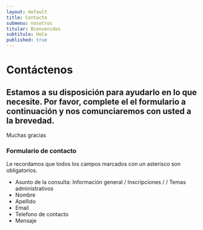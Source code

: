 ```yaml
---
layout: default
title: Contacto
submenu: nosotros
titular: Bienvenidos
subtitulo: Hola
published: true
---
```


# Contáctenos

## Estamos a su disposición para ayudarlo en lo que necesite. Por favor, complete el el formulario a continuación y nos comunciaremos con usted a la brevedad. 
Muchas gracias


### Formulario de contacto

Le recordamos que todos los campos marcados con un asterisco son obligatorios.

- Asunto de la consulta: Información general / Inscripciones / 
 / Temas administrativos
- Nombre
- Apellido
- Email
- Telefono de contacto
- Mensaje